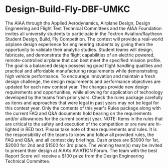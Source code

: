 # Design-Build-Fly-DBF-UMKC

The AIAA through the Applied Aerodynamics, Airplane Design, Design Engineering and Flight Test Technical Committees and the AIAA Foundation invites all university students to participate in the Textron Aviation/Raytheon Student Design, Build, Fly Competition. The contest will provide a real-world airplane design experience for engineering students by giving them the opportunity to validate their analytic studies.
Student teams will design, fabricate, and demonstrate the flight capabilities of an electric powered, remote-controlled airplane that can best meet the specified mission profile. The goal is a balanced design possessing good flight handling qualities and practical and affordable manufacturing requirements while demonstrating high vehicle performance.
To encourage innovation and maintain a fresh design challenge, the design requirements and performance objectives are updated for each new contest year. The changes provide new design requirements and opportunities, while allowing for application of technology developed by the teams from prior years.
Check the rules package carefully as items and approaches that were legal in past years may not be legal for this contest year. Only the contents of this year's Rules package along with the current FAQ and Q&A documents hold bearing on the requirements and/or allowances for the current contest year.
NOTE: Items in the rules that are critical to the safety and execution of the competition or are new are hi-lighted in RED text. Please take note of these requirements and rules.
It is the responsibility of the teams to know and follow all provided rules, the FAQ and Q&A, and all contest day briefings.
Cash prizes are $3000 for 1st, $2000 for 2nd and $1500 for 3rd place. The winning team(s) may be invited to present their design at AIAA’s AVIATION Forum. The team with the best Report Score will receive a $100 prize from the Design Engineering Technical Committee.
